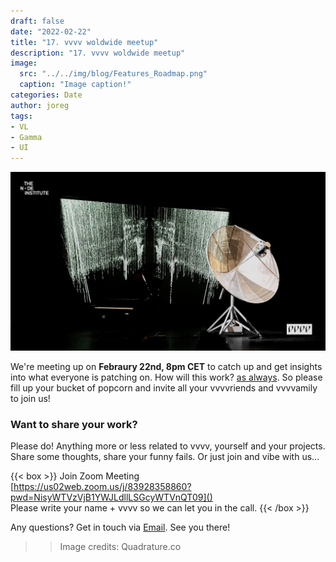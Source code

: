 ```yaml
---
draft: false
date: "2022-02-22"
title: "17. vvvv woldwide meetup"
description: "17. vvvv woldwide meetup"
image: 
  src: "../../img/blog/Features_Roadmap.png"
  caption: "Image caption!"
categories: Date
author: joreg
tags:
- VL
- Gamma
- UI
---
```


![17. vvvv woldwide meetup](17.png)

We're meeting up on **Febraury 22nd, 8pm CET** to catch up and get insights into what everyone is patching on. How will this work? [as always](). So please fill up your bucket of popcorn and invite all your vvvvriends and vvvvamily to join us!

### Want to share your work?

Please do! Anything more or less related to vvvv, yourself and your projects. Share some thoughts, share your funny fails. Or just join and vibe with us...

{{< box >}}
Join Zoom Meeting  
[https://us02web.zoom.us/j/83928358860?pwd=NisyWTVzVjB1YWJLdllLSGcyWTVnQT09]()  
Please write your name + vvvv so we can let you in the call.
{{< /box >}}

Any questions? Get in touch via [Email](mailto:meetup@vvvv.org). See you there!

>> Image credits: Quadrature.co